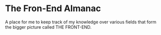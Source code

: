 # The Fron-End Almanac

A place for me to keep track of my knowledge over various fields that form the bigger picture called THE FRONT-END.

